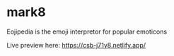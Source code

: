 # mark8
Eojipedia is the emoji interpretor for popular emoticons

Live preview here: https://csb-j71y8.netlify.app/
